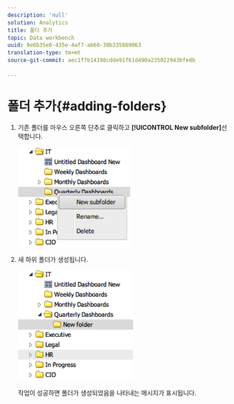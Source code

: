 ```yaml
---
description: 'null'
solution: Analytics
title: 폴더 추가
topic: Data workbench
uuid: 9e6b35e8-435e-4af7-ab60-30b335869063
translation-type: tm+mt
source-git-commit: aec1f7b14198cdde91f61d490a235022943bfedb

---
```



# 폴더 추가{#adding-folders}

1. 기존 폴더를 마우스 오른쪽 단추로 클릭하고 **[!UICONTROL New subfolder]**&#x200B;선택합니다.

   ![](assets/new_subfolder_1.png)

1. 새 하위 폴더가 생성됩니다.

   ![](assets/new_subfolder_2.png)

   작업이 성공하면 폴더가 생성되었음을 나타내는 메시지가 표시됩니다.
